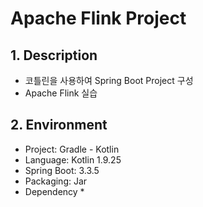 # Apache Flink Project
## 1. Description
* 코틀린을 사용하여 Spring Boot Project 구성
* Apache Flink 실습

## 2. Environment
* Project: Gradle - Kotlin
* Language: Kotlin 1.9.25
* Spring Boot: 3.3.5
* Packaging: Jar
* Dependency
  * 
